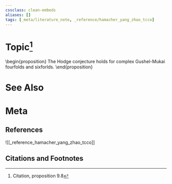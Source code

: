 ```yaml
---
cssclass: clean-embeds
aliases: []
tags: [_meta/literature_note, _reference/hamacher_yang_zhao_tcco]
---
```

# Topic[^1]
\begin{proposition}
The Hodge conjecture holds for complex Gushel-Mukai fourfolds and sixforlds.
\end{proposition}

# See Also

# Meta
## References
![[_reference_hamacher_yang_zhao_tcco]]


## Citations and Footnotes
[^1]: Citation, proposition 9.8